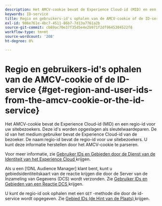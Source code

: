 ```yaml
---
description: Het AMCV-cookie bevat de Experience Cloud-id (MID) en een regio-id voor uw sitebezoekers. Deze id's worden opgeslagen als sleutelwaardeparen. De id van de middelste gebruiker bevat de Experience Cloud-id van de bezoeker. De naam van de regio-id bevat de regio-id voor uw sitebezoekers. U kunt deze informatie herstellen door het AMCV-cookie te parseren.
keywords: ID-service
title: Regio en gebruikers-id's ophalen van de AMCV-cookie of de ID-service
exl-id: 986e761e-4bc7-4511-86b7-7d13a7761a2b
source-git-commit: cb89ac70e37f35d5e4e2b971f2df9645304522f8
workflow-type: tm+mt
source-wordcount: '208'
ht-degree: 0%

---
```


# Regio en gebruikers-id&#39;s ophalen van de AMCV-cookie of de ID-service {#get-region-and-user-ids-from-the-amcv-cookie-or-the-id-service}

Het AMCV-cookie bevat de Experience Cloud-id (MID) en een regio-id voor uw sitebezoekers. Deze id&#39;s worden opgeslagen als sleutelwaardeparen. De id van het medium:gebruiker bevat de Experience Cloud-id van de bezoeker. De naam:regio-id bevat de regio-id voor uw sitebezoekers. U kunt deze informatie herstellen door het AMCV-cookie te parseren.

Voor meer informatie, zie [ Gebruiker IDs en Gebieden door de Dienst van de Identiteit van het Experience Cloud ](https://experienceleague.adobe.com/docs/audience-manager/user-guide/api-and-sdk-code/dcs/dcs-apis/dcs-mcid-ids.html) krijgen.

Als u een [!DNL Audience Manager] klant bent, kunt u gebiedsidentiteitskaart van de reactie krijgen die door de Server van de Inzameling van Gegevens (DCS) wordt verzonden. Zie [ Gebruiker IDs en Gebieden van een Reactie DCS ](https://experienceleague.adobe.com/docs/audience-manager/user-guide/api-and-sdk-code/dcs/dcs-apis/dcs-aam-ids.html) krijgen.

U kunt de regio-id ook ophalen met een `GET` -methode die door de id-service wordt opgegeven. Zie [ Gebied IDs (de Hint van de Plaats) ](../library/get-set/getlocationhint.md#reference-a761030ff06c4439946bb56febf42d4c) krijgen.
